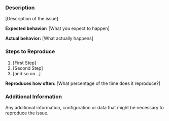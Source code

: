 ### Description

[Description of the issue]

**Expected behavior:** [What you expect to happen]

**Actual behavior:** [What actually happens]

### Steps to Reproduce

1. [First Step]
2. [Second Step]
3. [and so on...]

**Reproduces how often:** [What percentage of the time does it reproduce?]

### Additional Information

Any additional information, configuration or data that might be necessary to reproduce the issue.
